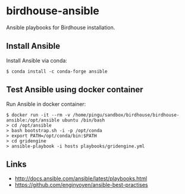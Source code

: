 # birdhouse-ansible
Ansible playbooks for Birdhouse installation.

## Install Ansible

Install Ansible via conda:

    $ conda install -c conda-forge ansible

## Test Ansible using docker container

Run Ansible in docker container:

    $ docker run -it --rm -v /home/pingu/sandbox/birdhouse/birdhouse-ansible:/opt/ansible ubuntu /bin/bash
    > cd /opt/ansible
    > bash bootstrap.sh -i -p /opt/conda
    > export PATH=/opt/conda/bin:$PATH
    > cd gridengine
    > ansible-playbook -i hosts playbooks/gridengine.yml

## Links

* http://docs.ansible.com/ansible/latest/playbooks.html
* https://github.com/enginyoyen/ansible-best-practises
